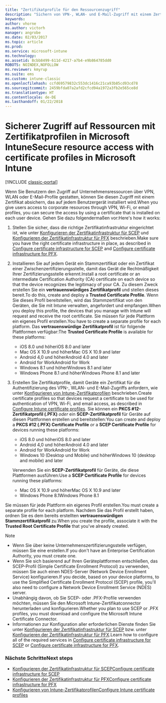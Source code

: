 ```yaml
---
title: "Zertifikatprofile für den Ressourcenzugriff"
description: "Sichern von VPN-, WLAN- und E-Mail-Zugriff mit einem Zertifikat, das auf jedem Benutzergerät installiert ist."
keywords: 
author: vhorne
ms.author: victorh
manager: angrobe
ms.date: 02/03/2017
ms.topic: article
ms.prod: 
ms.service: microsoft-intune
ms.technology: 
ms.assetid: 8cbb8499-611d-4217-a7b4-e9b864785dd0
ROBOTS: NOINDEX,NOFOLLOW
ms.reviewer: kmyrup
ms.suite: ems
ms.custom: intune-classic
ms.openlocfilehash: ccfd69579832c553dc1416c21ca93b85cd93cd78
ms.sourcegitcommit: 2459bfda07a2afd2cfcd94a1972a3fb2e565ce8d
ms.translationtype: HT
ms.contentlocale: de-DE
ms.lasthandoff: 01/22/2018
---
```

# <a name="secure-resource-access-with-certificate-profiles-in-microsoft-intune"></a><span data-ttu-id="ab687-103">Sicherer Zugriff auf Ressourcen mit Zertifikatprofilen in Microsoft Intune</span><span class="sxs-lookup"><span data-stu-id="ab687-103">Secure resource access with certificate profiles in Microsoft Intune</span></span>

[!INCLUDE [classic-portal](../includes/classic-portal.md)]

<span data-ttu-id="ab687-104">Wenn Sie Benutzern den Zugriff auf Unternehmensressourcen über VPN, WLAN oder E-Mail-Profile gestatten, können Sie diesen Zugriff mit einem Zertifikat absichern, das auf jedem Benutzergerät installiert wird.</span><span class="sxs-lookup"><span data-stu-id="ab687-104">When you give users access to corporate resources through VPN, Wi-Fi, or email profiles, you can secure the access by using a certificate that is installed on each user device.</span></span> <span data-ttu-id="ab687-105">Gehen Sie dazu folgendermaßen vor:</span><span class="sxs-lookup"><span data-stu-id="ab687-105">Here's how it works:</span></span>

1. <span data-ttu-id="ab687-106">Stellen Sie sicher, dass die richtige Zertifikatinfrastruktur eingerichtet ist, wie unter [Konfigurieren der Zertifikatinfrastruktur für SCEP](configure-certificate-infrastructure-for-scep.md) und [Konfigurieren der Zertifikatinfrastruktur für PFX](configure-certificate-infrastructure-for-pfx.md) beschrieben.</span><span class="sxs-lookup"><span data-stu-id="ab687-106">Make sure you have the right certificate infrastructure in place, as described in [Configure certificate infrastructure for SCEP](configure-certificate-infrastructure-for-scep.md) and [Configure certificate infrastructure for PFX](configure-certificate-infrastructure-for-pfx.md).</span></span>

2. <span data-ttu-id="ab687-107">Installieren Sie auf jedem Gerät ein Stammzertifikat oder ein Zertifikat einer Zwischenzertifizierungsstelle, damit das Gerät die Rechtmäßigkeit Ihrer Zertifizierungsstelle erkennt.</span><span class="sxs-lookup"><span data-stu-id="ab687-107">Install a root certificate or an intermediate Certification Authority (CA) certificate on each device so that the device recognizes the legitimacy of your CA.</span></span> <span data-ttu-id="ab687-108">Zu diesem Zweck erstellen Sie ein **vertrauenswürdiges Zertifikatprofil** und stellen dieses bereit.</span><span class="sxs-lookup"><span data-stu-id="ab687-108">To do this, create and deploy a **Trusted Certificate Profile**.</span></span> <span data-ttu-id="ab687-109">Wenn Sie dieses Profil bereitstellen, wird das Stammzertifikat von den Geräten, die Sie mit Intune verwalten, angefordert und empfangen.</span><span class="sxs-lookup"><span data-stu-id="ab687-109">When you deploy this profile, the devices that you manage with Intune will request and receive the root certificate.</span></span> <span data-ttu-id="ab687-110">Sie müssen für jede Plattform ein eigenes Profil erstellen.</span><span class="sxs-lookup"><span data-stu-id="ab687-110">You have to create a separate profile for each platform.</span></span> <span data-ttu-id="ab687-111">Das **vertrauenswürdige Zertifikatprofil** ist für folgende Plattformen verfügbar:</span><span class="sxs-lookup"><span data-stu-id="ab687-111">The **Trusted Certificate Profile** is available for these platforms:</span></span>
   -  <span data-ttu-id="ab687-112">iOS 8.0 und höher</span><span class="sxs-lookup"><span data-stu-id="ab687-112">iOS 8.0 and later</span></span>
   -  <span data-ttu-id="ab687-113">Mac OS X 10.9 und höher</span><span class="sxs-lookup"><span data-stu-id="ab687-113">Mac OS X 10.9 and later</span></span>
   -  <span data-ttu-id="ab687-114">Android 4,0 und höher</span><span class="sxs-lookup"><span data-stu-id="ab687-114">Android 4.0 and later</span></span>
   -  <span data-ttu-id="ab687-115">Android for Work</span><span class="sxs-lookup"><span data-stu-id="ab687-115">Android for Work</span></span>
   -  <span data-ttu-id="ab687-116">Windows 8.1 und höher</span><span class="sxs-lookup"><span data-stu-id="ab687-116">Windows 8.1 and later</span></span>
   -  <span data-ttu-id="ab687-117">Windows Phone 8.1 und höher</span><span class="sxs-lookup"><span data-stu-id="ab687-117">Windows Phone 8.1 and later</span></span>

3. <span data-ttu-id="ab687-118">Erstellen Sie Zertifikatprofile, damit Geräte ein Zertifikat für die Authentifizierung des VPN-, WLAN- und E-Mail-Zugriffs anfordern, wie unter [Konfigurieren von Intune-Zertifikatprofilen](configure-intune-certificate-profiles.md) beschrieben.</span><span class="sxs-lookup"><span data-stu-id="ab687-118">Create certificate profiles so that devices request a certificate to be used for authentication of VPN, Wi-Fi, and email access, as described in [Configure Intune certificate profiles](configure-intune-certificate-profiles.md).</span></span> <span data-ttu-id="ab687-119">Sie können ein **PKCS #12-Zertifikatprofil (.PFX)** *oder* ein **SCEP-Zertifikatprofil** für Geräte auf diesen Plattformen erstellen und bereitstellen:</span><span class="sxs-lookup"><span data-stu-id="ab687-119">You can create and deploy a **PKCS #12 (.PFX) Certificate Profile** *or* a **SCEP Certificate Profile** for devices running these platforms:</span></span>

   -  <span data-ttu-id="ab687-120">iOS 8.0 und höher</span><span class="sxs-lookup"><span data-stu-id="ab687-120">iOS 8.0 and later</span></span>
   -  <span data-ttu-id="ab687-121">Android 4,0 und höher</span><span class="sxs-lookup"><span data-stu-id="ab687-121">Android 4.0 and later</span></span>
   -  <span data-ttu-id="ab687-122">Android for Work</span><span class="sxs-lookup"><span data-stu-id="ab687-122">Android for Work</span></span>
   -  <span data-ttu-id="ab687-123">Windows 10 (Desktop und Mobile) und höher</span><span class="sxs-lookup"><span data-stu-id="ab687-123">Windows 10 (desktop and mobile) and later</span></span>

   <span data-ttu-id="ab687-124">Verwenden Sie ein **SCEP-Zertifikatprofil** für Geräte, die diese Plattformen ausführen:</span><span class="sxs-lookup"><span data-stu-id="ab687-124">Use a **SCEP Certificate Profile** for devices running these platforms:</span></span>
    -   <span data-ttu-id="ab687-125">Mac OS X 10.9 und höher</span><span class="sxs-lookup"><span data-stu-id="ab687-125">Mac OS X 10.9 and later</span></span>
    -   <span data-ttu-id="ab687-126">Windows Phone 8.1</span><span class="sxs-lookup"><span data-stu-id="ab687-126">Windows Phone 8.1</span></span>

<span data-ttu-id="ab687-127">Sie müssen für jede Plattform ein eigenes Profil erstellen.</span><span class="sxs-lookup"><span data-stu-id="ab687-127">You must create a separate profile for each platform.</span></span> <span data-ttu-id="ab687-128">Nachdem Sie das Profil erstellt haben, ordnen Sie es dem bereits erstellten **vertrauenswürdigen Stammzertifikatprofil** zu.</span><span class="sxs-lookup"><span data-stu-id="ab687-128">When you create the profile, associate it with the **Trusted Root Certificate Profile** that you've already created.</span></span>

> [!NOTE]           
> - <span data-ttu-id="ab687-129">Wenn Sie über keine Unternehmenszertifizierungsstelle verfügen, müssen Sie eine erstellen.</span><span class="sxs-lookup"><span data-stu-id="ab687-129">If you don't have an Enterprise Certification Authority, you must create one.</span></span>
>- <span data-ttu-id="ab687-130">Wenn Sie sich basierend auf Ihren Geräteplattformen entschließen, das SCEP-Profil (Simple Certificate Enrollment Protocol) zu verwenden, müssen Sie auch einen NDES-Server (Network Device Enrollment Service) konfigurieren.</span><span class="sxs-lookup"><span data-stu-id="ab687-130">If you decide, based on your device platforms, to use the Simplified Certificate Enrollment Protocol (SCEP) profile, you'll also need to configure a Network Device Enrollment Service (NDES) server.</span></span>
>-  <span data-ttu-id="ab687-131">Unabhängig davon, ob Sie SCEP- oder .PFX-Profile verwenden möchten, müssen Sie den Microsoft Intune-Zertifikatconnector herunterladen und konfigurieren.</span><span class="sxs-lookup"><span data-stu-id="ab687-131">Whether you plan to use SCEP or .PFX profiles, you must download and configure the Microsoft Intune Certificate Connector.</span></span>
>-  <span data-ttu-id="ab687-132">Informationen zur Konfiguration aller erforderlichen Dienste finden Sie unter [Konfigurieren der Zertifikatinfrastruktur für SCEP](configure-certificate-infrastructure-for-scep.md) bzw. unter [Konfigurieren der Zertifikatinfrastruktur für PFX](configure-certificate-infrastructure-for-pfx.md).</span><span class="sxs-lookup"><span data-stu-id="ab687-132">Learn how to configure all of the required services in [Configure certificate infrastructure for SCEP](configure-certificate-infrastructure-for-scep.md) or [Configure certificate infrastructure for PFX](configure-certificate-infrastructure-for-pfx.md).</span></span>

### <a name="next-steps"></a><span data-ttu-id="ab687-133">Nächste Schritte</span><span class="sxs-lookup"><span data-stu-id="ab687-133">Next steps</span></span>
- [<span data-ttu-id="ab687-134">Konfigurieren der Zertifikatinfrastruktur für SCEP</span><span class="sxs-lookup"><span data-stu-id="ab687-134">Configure certificate infrastructure for SCEP</span></span>](configure-certificate-infrastructure-for-scep.md)
- [<span data-ttu-id="ab687-135">Konfigurieren der Zertifikatinfrastruktur für PFX</span><span class="sxs-lookup"><span data-stu-id="ab687-135">Configure certificate infrastructure for PFX</span></span>](configure-certificate-infrastructure-for-pfx.md)
- [<span data-ttu-id="ab687-136">Konfigurieren von Intune-Zertifikatprofilen</span><span class="sxs-lookup"><span data-stu-id="ab687-136">Configure Intune certificate profiles</span></span>](configure-intune-certificate-profiles.md)
